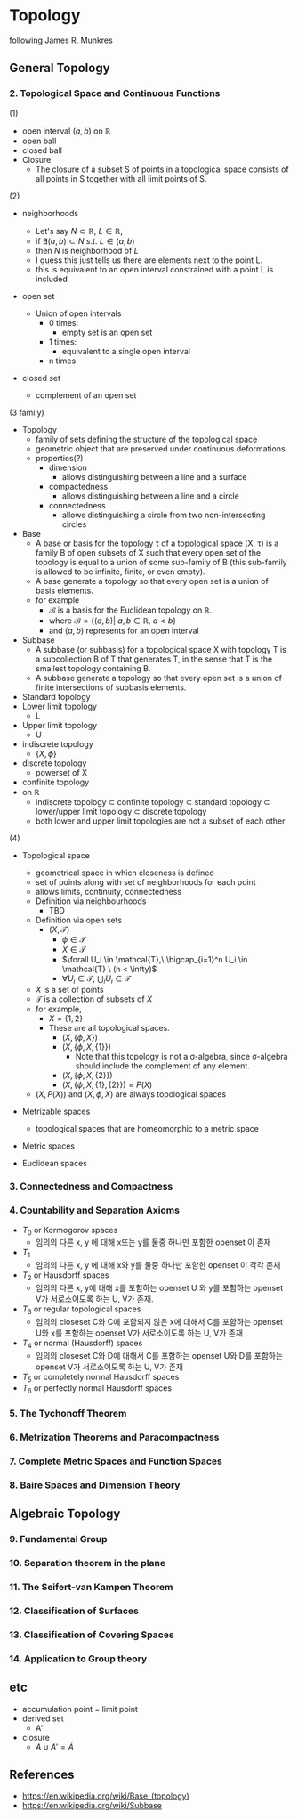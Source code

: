 # Topology

following James R. Munkres

## General Topology
### 2. Topological Space and Continuous Functions

(1)

- open interval $(a, b)$ on $\mathbb{R}$
- open ball
- closed ball
- Closure
  - The closure of a subset S of points in a topological space consists of all points in S together with all limit points of S.

(2)

- neighborhoods
  - Let's say $N \subset \mathbb{R},\ L \in \mathbb{R}$,
  - if $\exists (a, b) \subset N \ s.t.\ L \in (a, b)$
  - then $N$ is neighborhood of $L$
  - I guess this just tells us there are elements next to the point L.
  - this is equivalent to an open interval constrained with a point L is included

- open set
  - Union of open intervals
    - 0 times:
      - empty set is an open set
    - 1 times:
      - equivalent to a single open interval
    - n times
- closed set
  - complement of an open set

(3 family)

- Topology
  - family of sets defining the structure of the topological space
  - geometric object that are preserved under continuous deformations
  - properties(?)
    - dimension
      - allows distinguishing between a line and a surface
    - compactedness
      - allows distinguishing between a line and a circle
    - connectedness
      - allows distinguishing a circle from two non-intersecting circles
- Base
  - A base or basis for the topology τ of a topological space (X, τ) is a family B of open subsets of X such that every open set of the topology is equal to a union of some sub-family of B (this sub-family is allowed to be infinite, finite, or even empty).
  - A base generate a topology so that every open set is a union of basis elements.
  - for example
    - $\mathcal{B}$ is a basis for the Euclidean topology on $\mathbb{R}$.
    - where $\mathcal{B} = \{(a,b) |\ a, b \in \mathbb{R},\ a \lt b\}$
    - and $(a, b)$ represents for an open interval
- Subbase
  - A subbase (or subbasis) for a topological space X with topology T is a subcollection B of T that generates T, in the sense that T is the smallest topology containing B.
  - A subbase generate a topology so that every open set is a union of finite intersections of subbasis elements.
- Standard topology
- Lower limit topology
  - L
- Upper limit topology
  - U
- indiscrete topology
  - $\{X, \phi\}$
- discrete topology
  - powerset of X
- confinite topology
- on $\mathbb{R}$
  - indiscrete topology ⊂ confinite topology ⊂ standard topology ⊂ lower/upper limit topology ⊂ discrete topology
  - both lower and upper limit topologies are not a subset of each other

(4)

- Topological space
  - geometrical space in which closeness is defined
  - set of points along with set of neighborhoods for each point
  - allows limits, continuity, connectedness
  - Definition via neighbourhoods
    - TBD
  - Definition via open sets
    - $(X, \mathcal{T})$
      - $\phi \in \mathcal{T}$
      - $X \in \mathcal{T}$
      - $\forall U_i \in \mathcal{T},\ \bigcap_{i=1}^n U_i \in \mathcal{T} \ (n < \infty)$
      - $\forall U_i \in \mathcal{T},\ \bigcup_i U_i \in \mathcal{T}$
  - $X$ is a set of points
  - $\mathcal{T}$ is a collection of subsets of $X$
  - for example,
    - $X = \{1, 2\}$
    - These are all topological spaces.
      - $(X, \{\phi, X\})$
      - $(X, \{\phi, X, \{1\}\})$
        - Note that this topology is not a σ-algebra, since σ-algebra should include the complement of any element.
      - $(X, \{\phi, X, \{2\}\})$
      - $(X, \{\phi, X, \{1\}, \{2\}\}) = P(X)$
  - $(X, P(X))$ and $(X, {\phi, X})$ are always topological spaces

- Metrizable spaces
  - topological spaces that are homeomorphic to a metric space
- Metric spaces
- Euclidean spaces
### 3. Connectedness and Compactness

### 4. Countability and Separation Axioms

- $T_0$ or Kormogorov spaces
  - 임의의 다른 x, y 에 대해 x또는 y를 둘중 하나만 포함한 openset 이 존재
- $T_1$
  - 임의의 다른 x, y 에 대해 x와 y를 둘중 하나만 포함한 openset 이 각각 존재
- $T_2$ or Hausdorff spaces
  - 임의의 다른 x, y에 대해 x를 포함하는 openset U 와 y를 포함하는 openset V가 서로소이도록 하는 U, V가 존재.
- $T_3$ or regular topological spaces
  - 임의의 closeset C와 C에 포함되지 않은 x에 대해서 C를 포함하는 openset U와 x를 포함하는 openset V가 서로소이도록 하는 U, V가 존재
- $T_4$ or normal (Hausdorff) spaces
  - 임의의 closeset C와 D에 대해서 C를 포함하는 openset U와 D를 포함하는 openset V가 서로소이도록 하는 U, V가 존재
- $T_5$ or completely normal Hausdorff spaces
- $T_6$ or perfectly normal Hausdorff spaces



### 5. The Tychonoff Theorem

### 6. Metrization Theorems and Paracompactness

### 7. Complete Metric Spaces and Function Spaces

### 8. Baire Spaces and Dimension Theory

## Algebraic Topology

### 9. Fundamental Group

### 10. Separation theorem in the plane

### 11. The Seifert-van Kampen Theorem

### 12. Classification of Surfaces

### 13. Classification of Covering Spaces

### 14. Application to Group theory
## etc

- accumulation point = limit point
- derived set
  - A'
- closure
  - $A \cup A' = \bar{A}$
## References

- https://en.wikipedia.org/wiki/Base_(topology)
- https://en.wikipedia.org/wiki/Subbase
